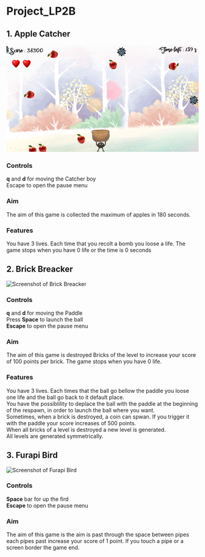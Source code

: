 # Project_LP2B

## 1. Apple Catcher
![Screenshot of Apple Catcher](https://github.com/Oazin/Project_LP2B/blob/main/Pictures/Apple%20Catcher.png)

### Controls 
**q** and **d** for moving the Catcher boy <br />
Escape to open the pause menu

### Aim
The aim of this game is collected the maximum of apples in 180 seconds.

### Features 
You have 3 lives. Each time that you recolt a bomb you loose a life. The game stops when you have 0 life or the time is 0 seconds 

## 2. Brick Breacker
![Screenshot of Brick Breacker](https://github.com/Oazin/Project_LP2B/blob/main/Pictures/Brick%20Breacker.png)

### Controls
**q** and **d** for moving the Paddle <br />
Press **Space** to launch the ball <br />
**Escape** to open the pause menu 

### Aim
The aim of this game is destroyed Bricks of the level to increase your score of 100 points per brick. The game stops when you have 0 life.

### Features 
You have 3 lives. Each times that the ball go bellow the paddle you loose one life and the ball go back to it default place. <br />
You have the possiblility to deplace the ball with the paddle at the beginning of the respawn, in order to launch the ball where you want. <br />
Sometimes, when a brick is destroyed, a coin can spwan. If you trigger it with the paddle your score increases of 500 points. <br />
When all bricks of a level is destroyed a new level is generated. <br />
All levels are generated symmetrically.  <br />

## 3. Furapi Bird 
![Screenshot of Furapi Bird](https://myoctocat.com/assets/images/base-octocat.svg)

### Controls 
**Space** bar for up the fird <br />
**Escape** to open the pause menu

### Aim
The aim of this game is the aim is past through the space between pipes each pipes past increase your score of 1 point. If you touch a pipe or a screen border the game end.
